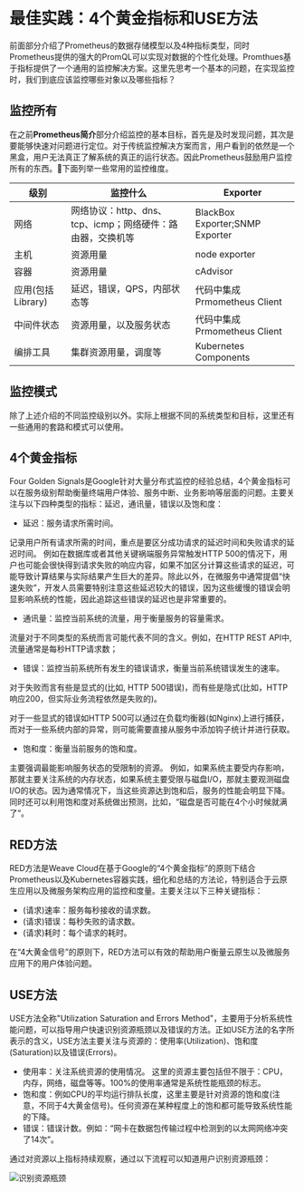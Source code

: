 # 最佳实践：4个黄金指标和USE方法

前面部分介绍了Prometheus的数据存储模型以及4种指标类型，同时Prometheus提供的强大的PromQL可以实现对数据的个性化处理。Promthues基于指标提供了一个通用的监控解决方案。这里先思考一个基本的问题，在实现监控时，我们到底应该监控哪些对象以及哪些指标？

## 监控所有

在之前**Prometheus简介**部分介绍监控的基本目标，首先是及时发现问题，其次是要能够快速对问题进行定位。对于传统监控解决方案而言，用户看到的依然是一个黑盒，用户无法真正了解系统的真正的运行状态。因此Prometheus鼓励用户监控所有的东西。下面列举一些常用的监控维度。

|   级别               | 监控什么                                              |    Exporter                     | 
|--------             |---------                                             |                       ----------|
|   网络               | 网络协议：http、dns、tcp、icmp；网络硬件：路由器，交换机等  | BlackBox Exporter;SNMP Exporter |
|   主机               | 资源用量                                              |     node exporter               |
|   容器               | 资源用量                                              |     cAdvisor                    |
|   应用(包括Library)   |  延迟，错误，QPS，内部状态等                             |     代码中集成Prmometheus Client  |
|   中间件状态          |  资源用量，以及服务状态                                 |     代码中集成Prmometheus Client  |
|   编排工具           |  集群资源用量，调度等                                    |     Kubernetes Components       |

## 监控模式

除了上述介绍的不同监控级别以外。实际上根据不同的系统类型和目标，这里还有一些通用的套路和模式可以使用。

## 4个黄金指标

Four Golden Signals是Google针对大量分布式监控的经验总结，4个黄金指标可以在服务级别帮助衡量终端用户体验、服务中断、业务影响等层面的问题。主要关注与以下四种类型的指标：延迟，通讯量，错误以及饱和度：

* 延迟：服务请求所需时间。

记录用户所有请求所需的时间，重点是要区分成功请求的延迟时间和失败请求的延迟时间。 例如在数据库或者其他关键祸端服务异常触发HTTP 500的情况下，用户也可能会很快得到请求失败的响应内容，如果不加区分计算这些请求的延迟，可能导致计算结果与实际结果产生巨大的差异。除此以外，在微服务中通常提倡“快速失败”，开发人员需要特别注意这些延迟较大的错误，因为这些缓慢的错误会明显影响系统的性能，因此追踪这些错误的延迟也是非常重要的。

* 通讯量：监控当前系统的流量，用于衡量服务的容量需求。

流量对于不同类型的系统而言可能代表不同的含义。例如，在HTTP REST API中, 流量通常是每秒HTTP请求数；

* 错误：监控当前系统所有发生的错误请求，衡量当前系统错误发生的速率。

对于失败而言有些是显式的(比如, HTTP 500错误)，而有些是隐式(比如，HTTP响应200，但实际业务流程依然是失败的)。

对于一些显式的错误如HTTP 500可以通过在负载均衡器(如Nginx)上进行捕获，而对于一些系统内部的异常，则可能需要直接从服务中添加钩子统计并进行获取。

* 饱和度：衡量当前服务的饱和度。

主要强调最能影响服务状态的受限制的资源。 例如，如果系统主要受内存影响，那就主要关注系统的内存状态，如果系统主要受限与磁盘I/O，那就主要观测磁盘I/O的状态。因为通常情况下，当这些资源达到饱和后，服务的性能会明显下降。同时还可以利用饱和度对系统做出预测，比如，“磁盘是否可能在4个小时候就满了”。

## RED方法

RED方法是Weave Cloud在基于Google的“4个黄金指标”的原则下结合Prometheus以及Kubernetes容器实践，细化和总结的方法论，特别适合于云原生应用以及微服务架构应用的监控和度量。主要关注以下三种关键指标：

* (请求)速率：服务每秒接收的请求数。
* (请求)错误：每秒失败的请求数。
* (请求)耗时：每个请求的耗时。

在“4大黄金信号”的原则下，RED方法可以有效的帮助用户衡量云原生以及微服务应用下的用户体验问题。

## USE方法

USE方法全称"Utilization Saturation and Errors Method"，主要用于分析系统性能问题，可以指导用户快速识别资源瓶颈以及错误的方法。正如USE方法的名字所表示的含义，USE方法主要关注与资源的：使用率(Utilization)、饱和度(Saturation)以及错误(Errors)。

* 使用率：关注系统资源的使用情况。 这里的资源主要包括但不限于：CPU，内存，网络，磁盘等等。100%的使用率通常是系统性能瓶颈的标志。
* 饱和度：例如CPU的平均运行排队长度，这里主要是针对资源的饱和度(注意，不同于4大黄金信号)。任何资源在某种程度上的饱和都可能导致系统性能的下降。
* 错误：错误计数。例如：“网卡在数据包传输过程中检测到的以太网网络冲突了14次”。

通过对资源以上指标持续观察，通过以下流程可以知道用户识别资源瓶颈：

![识别资源瓶颈](./static/USEMethod.png)
